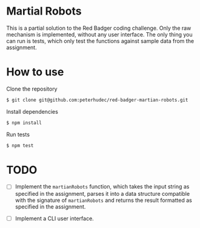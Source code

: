 # Martial Robots

This is a partial solution to the Red Badger coding challenge.
Only the raw mechanism is implemented, without any user interface.
The only thing you can run is tests, which only test the functions against
sample data from the assignment.

# How to use

Clone the repository

```sh
$ git clone git@github.com:peterhudec/red-badger-martian-robots.git
```

Install dependencies

```sh
$ npm install
```

Run tests

```sh
$ npm test
```

# TODO

* [ ] Implement the `martianRobots` function, which takes the input string
      as specified in the assignment, parses it into a data structure compatible
      with the signature of `martianRobots` and returns the result formatted as
      specified in the assignment.
* [ ] Implement a CLI user interface.


